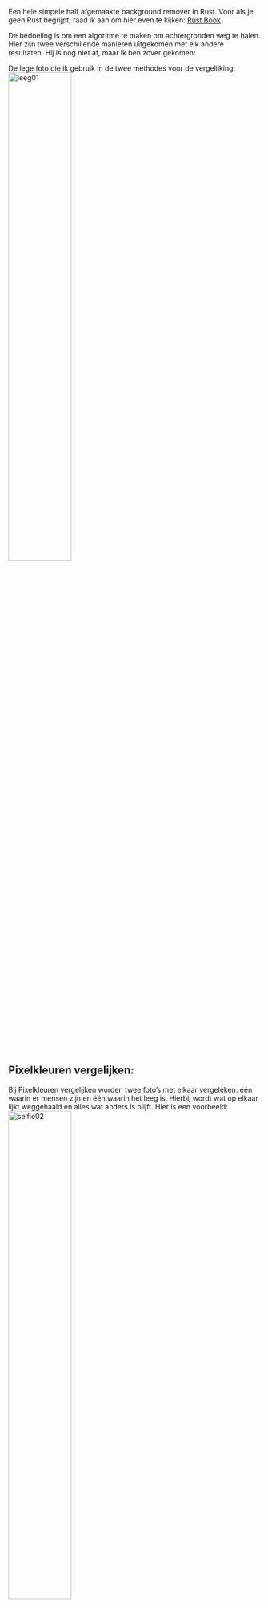 Een hele simpele half afgemaakte background remover in Rust.
Voor als je geen Rust begrijpt, raad ik aan om hier even te kijken: [Rust Book](https://doc.rust-lang.org/book/)

De bedoeling is om een algoritme te maken om achtergronden weg te halen. Hier zijn twee verschillende manieren uitgekomen met elk andere resultaten. Hij is nog niet af, maar ik ben zover gekomen:

De lege foto die ik gebruik in de twee methodes voor de vergelijking:
<img src="https://github.com/StevenSeagull1/background-remover/assets/87282545/62ce727d-7be8-4caf-b5cd-1421689f4a90" alt="leeg01" style="width: 50%; height: auto;">

## Pixelkleuren vergelijken:
Bij Pixelkleuren vergelijken worden twee foto’s met elkaar vergeleken: één waarin er mensen zijn en één waarin het leeg is. Hierbij wordt wat op elkaar lijkt weggehaald en alles wat anders is blijft. Hier is een voorbeeld:<br>
<img src="https://github.com/StevenSeagull1/background-remover/assets/87282545/697ca923-4000-4f1a-82dc-049290d022e0" alt="selfie02" style="width: 50%; height: auto;"> <img src="https://github.com/StevenSeagull1/background-remover/assets/87282545/9a55120a-9d0e-4438-869d-47e65fc6c47d" alt="poging3" style="width: 50%; height: auto;">

## Kleurverhouding vergelijken:
Bij verhouding gebeurt het net iets anders. Hier worden ook de foto's vergeleken, maar er wordt gekeken naar of de verhouding erg verandert. Hier wordt het gemiddelde gepakt van de RGB-waardes. Dus een pixel met R30, G40, B50 heeft een gemiddelde van 40. Als de pixel in de andere foto een compleet ander gemiddelde heeft, wordt de pixel weggehaald. Op deze manier kun je ervoor zorgen dat als er een groot verschil is in belichting, er niks verandert aan het algoritme. Hier is een voorbeeld:<br>
<img src="https://github.com/StevenSeagull1/background-remover/assets/87282545/697ca923-4000-4f1a-82dc-049290d022e0" alt="selfie02" style="width: 50%; height: auto;"> <img src="https://github.com/StevenSeagull1/background-remover/assets/87282545/7f765461-654a-41ca-a979-0cc570ddc27b" alt="poging4" style="width: 50%; height: auto;">

TODO:
Het probleem met overlap is nu nog dat belichting een te grote impact heeft en voor problemen kan zorgen. Hiervoor is "verhouding" gemaakt. Het probleem hiermee is dat je dan het probleem krijgt dat hele lage waardes die donker zijn in de weg gaan zitten. Hiervoor zou nu nog een oplossing bedacht moeten worden. Een idee zou zijn om alle lage waardes te negeren.

